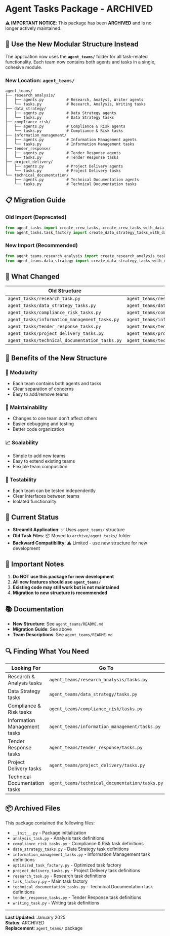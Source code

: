 # Agent Tasks Package - ARCHIVED

⚠️ **IMPORTANT NOTICE**: This package has been **ARCHIVED** and is no longer actively maintained.

## 🚀 **Use the New Modular Structure Instead**

The application now uses the **`agent_teams/`** folder for all task-related functionality. Each team now contains both agents and tasks in a single, cohesive module.

### **New Location**: `agent_teams/`

```
agent_teams/
├── research_analysis/
│   ├── agents.py          # Research, Analyst, Writer agents
│   └── tasks.py           # Research, Analysis, Writing tasks
├── data_strategy/
│   ├── agents.py          # Data Strategy agents
│   └── tasks.py           # Data Strategy tasks
├── compliance_risk/
│   ├── agents.py          # Compliance & Risk agents
│   └── tasks.py           # Compliance & Risk tasks
├── information_management/
│   ├── agents.py          # Information Management agents
│   └── tasks.py           # Information Management tasks
├── tender_response/
│   ├── agents.py          # Tender Response agents
│   └── tasks.py           # Tender Response tasks
├── project_delivery/
│   ├── agents.py          # Project Delivery agents
│   └── tasks.py           # Project Delivery tasks
└── technical_documentation/
    ├── agents.py          # Technical Documentation agents
    └── tasks.py           # Technical Documentation tasks
```

## 📋 **Migration Guide**

### **Old Import (Deprecated)**
```python
from agent_tasks import create_crew_tasks, create_crew_tasks_with_data
from agent_tasks.task_factory import create_data_strategy_tasks_with_data
```

### **New Import (Recommended)**
```python
from agent_teams.research_analysis import create_research_analysis_tasks_with_data
from agent_teams.data_strategy import create_data_strategy_tasks_with_data
```

## 🔄 **What Changed**

| Old Structure | New Structure |
|---------------|---------------|
| `agent_tasks/research_task.py` | `agent_teams/research_analysis/tasks.py` |
| `agent_tasks/data_strategy_tasks.py` | `agent_teams/data_strategy/tasks.py` |
| `agent_tasks/compliance_risk_tasks.py` | `agent_teams/compliance_risk/tasks.py` |
| `agent_tasks/information_management_tasks.py` | `agent_teams/information_management/tasks.py` |
| `agent_tasks/tender_response_tasks.py` | `agent_teams/tender_response/tasks.py` |
| `agent_tasks/project_delivery_tasks.py` | `agent_teams/project_delivery/tasks.py` |
| `agent_tasks/technical_documentation_tasks.py` | `agent_teams/technical_documentation/tasks.py` |

## 🎯 **Benefits of the New Structure**

### **🧹 Modularity**
- Each team contains both agents and tasks
- Clear separation of concerns
- Easy to add/remove teams

### **🔧 Maintainability**
- Changes to one team don't affect others
- Easier debugging and testing
- Better code organization

### **📈 Scalability**
- Simple to add new teams
- Easy to extend existing teams
- Flexible team composition

### **🧪 Testability**
- Each team can be tested independently
- Clear interfaces between teams
- Isolated functionality

## 📁 **Current Status**

- **Streamlit Application**: ✅ Uses `agent_teams/` structure
- **Old Task Files**: 📦 Moved to `archive/agent_tasks/` folder
- **Backward Compatibility**: ⚠️ Limited - use new structure for new development

## 🚨 **Important Notes**

1. **Do NOT use this package for new development**
2. **All new features should use `agent_teams/`**
3. **Existing code may still work but is not maintained**
4. **Migration to new structure is recommended**

## 📚 **Documentation**

- **New Structure**: See `agent_teams/README.md`
- **Migration Guide**: See above
- **Team Descriptions**: See `agent_teams/README.md`

## 🔍 **Finding What You Need**

| Looking For | Go To |
|-------------|-------|
| Research & Analysis tasks | `agent_teams/research_analysis/tasks.py` |
| Data Strategy tasks | `agent_teams/data_strategy/tasks.py` |
| Compliance & Risk tasks | `agent_teams/compliance_risk/tasks.py` |
| Information Management tasks | `agent_teams/information_management/tasks.py` |
| Tender Response tasks | `agent_teams/tender_response/tasks.py` |
| Project Delivery tasks | `agent_teams/project_delivery/tasks.py` |
| Technical Documentation tasks | `agent_teams/technical_documentation/tasks.py` |

## 📦 **Archived Files**

This package contained the following files:
- `__init__.py` - Package initialization
- `analysis_task.py` - Analysis task definitions
- `compliance_risk_tasks.py` - Compliance & Risk task definitions
- `data_strategy_tasks.py` - Data Strategy task definitions
- `information_management_tasks.py` - Information Management task definitions
- `optimized_task_factory.py` - Optimized task factory
- `project_delivery_tasks.py` - Project Delivery task definitions
- `research_task.py` - Research task definitions
- `task_factory.py` - Main task factory
- `technical_documentation_tasks.py` - Technical Documentation task definitions
- `tender_response_tasks.py` - Tender Response task definitions
- `writing_task.py` - Writing task definitions

---

**Last Updated**: January 2025  
**Status**: ARCHIVED  
**Replacement**: `agent_teams/` package
